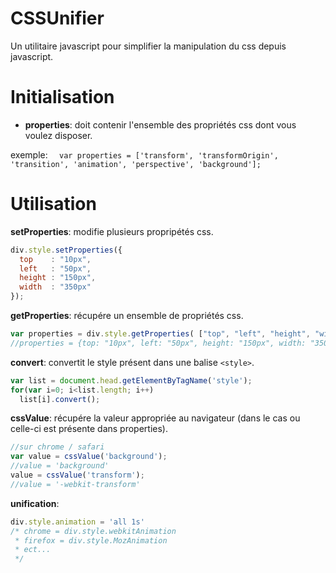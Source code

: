 CSSUnifier
==========

Un utilitaire javascript pour simplifier la manipulation du css depuis javascript.


Initialisation
==============

- **properties**: doit contenir l'ensemble des propriétés css dont vous voulez disposer.

exemple: `	var properties = ['transform', 'transformOrigin', 'transition', 'animation', 'perspective', 'background'];`

Utilisation
===========
**setProperties**: modifie plusieurs propripétés css.
```javascript
div.style.setProperties({
  top    : "10px",
  left   : "50px",
  height : "150px",
  width  : "350px"
});
```

**getProperties**: récupére un ensemble de propriétés css.
```javascript
var properties = div.style.getProperties( ["top", "left", "height", "width", "right"] );
//properties = {top: "10px", left: "50px", height: "150px", width: "350px", right: ""}
```

**convert**: convertit le style présent dans une balise `<style>`.
```javascript
var list = document.head.getElementByTagName('style');
for(var i=0; i<list.length; i++)
  list[i].convert();
```

**cssValue**: récupére la valeur appropriée au navigateur (dans le cas ou celle-ci est présente dans properties).
```javascript
//sur chrome / safari
var value = cssValue('background');
//value = 'background'
value = cssValue('transform');
//value = '-webkit-transform'
```

**unification**:
```javascript
div.style.animation = 'all 1s'
/* chrome = div.style.webkitAnimation
 * firefox = div.style.MozAnimation
 * ect...
 */ 
```

